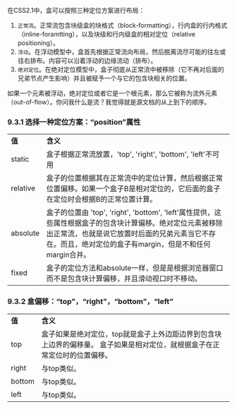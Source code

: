 在CSS2.1中，盒可以按照三种定位方案进行布局：


1. `正常流`。正常流包含块级盒的块格式（block-formatting），行内盒的行内格式（inline-foramtting），以及块级和行内级盒的相对定位（relative positioning）。
2. `浮动`。在浮动模型中，盒首先根据正常流向布局，然后脱离流尽可能的往左或往右排布。内容可以沿着浮动的边缘流动（排布）。
3. `绝对定位`。在绝对定位模型中，盒子彻底从正常流中被移除（它不再对后面的兄弟节点产生影响）并且被赋予一个与它的包含块相关的位置。

如果一个元素被浮动，绝对定位或者它是一个根元素，那么它被称为流外元素（out-of-flow）。你问我什么是流？我觉得就是源文档的从上到下的顺序。

### 9.3.1 选择一种定位方案：“position”属性

<table style="border-collapse: collapse">
<tbody>
<tr>
<td>
<b>值</b>
</td>
<td>
<b>含义</b>
</tr>
<tr>
<td>static</td>
<td>盒子根据正常流放置，'top', 'right', 'bottom', 'left'不可用</td>
</tr>
<tr>
<td>relative</td>
<td>
盒子的位置根据其在正常流中的定位计算，然后根据正常位置偏移。如果一个盒子B是相对定位的，它后面的盒子在定位时会根据B的正常位置计算。
</td>
</tr>
<tr>
<td>absolute</td>
<td>
盒子的位置由 'top', 'right', 'bottom', 'left'属性提供，这些属性根据盒子的包含块计算偏移。绝对定位元素被移除出正常流，也就是说它放置时后面的兄弟元素当它不存在。而且，绝对定位的盒子有margin，但是不和任何margin合并。
</td>
</tr>
<tr>
<td>fixed</td>
<td>
盒子的定位方法和absolute一样，但是是根据浏览器窗口而不是包含块计算偏移，并且滑动视口时不移动。
</td>
</tr>
</tbody>
</table>

### 9.3.2 盒偏移：“top”，“right”，“bottom”，“left”

<table style="border-collapse: collapse">
<tbody>
<tr>
<td>
<b>值</b>
</td>
<td>
<b>含义</b>
</tr>
<tr>
<td>top</td>
<td>
盒子如果是绝对定位，top就是盒子上外边距边界到包含块上边界的偏移量。
盒子如果是相对定位，就根据盒子在正常定位时的位置偏移。
</td>
</tr>
<tr>
<td>right</td>
<td>
与top类似。
</td>
</tr>
<tr>
<td>bottom</td>
<td>
与top类似。
</td>
</tr>
<tr>
<td>left</td>
<td>
与top类似。
</td>
</tr>
</tbody>
</table>